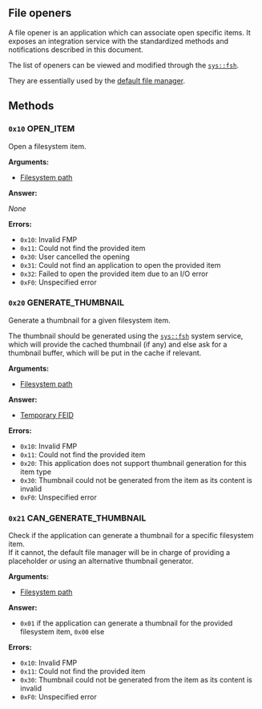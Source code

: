 ## File openers

A file opener is an application which can associate open specific items. It exposes an integration service with the standardized methods and notifications described in this document.

The list of openers can be viewed and modified through the [`sys::fsh`](../../services/system/fsh.md).

They are essentially used by the [default file manager](file-managers.md).

## Methods

### `0x10` OPEN_ITEM

Open a filesystem item.

**Arguments:**

- [Filesystem path](filesystem-interfaces.md#filesystem-paths)

**Answer:**

_None_

**Errors:**

- `0x10`: Invalid FMP
- `0x11`: Could not find the provided item
- `0x30`: User cancelled the opening
- `0x31`: Could not find an application to open the provided item
- `0x32`: Failed to open the provided item due to an I/O error
- `0xF0`: Unspecified error

### `0x20` GENERATE_THUMBNAIL

Generate a thumbnail for a given filesystem item.

The thumbnail should be generated using the [`sys::fsh`](../../services/system/fsh.md) system service, which will provide the cached thumbnail (if any) and else ask for a thumbnail buffer, which will be put in the cache if relevant.

**Arguments:**

- [Filesystem path](filesystem-interfaces.md#filesystem-paths)

**Answer:**

- [Temporary FEID](../../filesystem.md#temporary-feid)

**Errors:**

- `0x10`: Invalid FMP
- `0x11`: Could not find the provided item
- `0x20`: This application does not support thumbnail generation for this item type
- `0x30`: Thumbnail could not be generated from the item as its content is invalid
- `0xF0`: Unspecified error

### `0x21` CAN_GENERATE_THUMBNAIL

Check if the application can generate a thumbnail for a specific filesystem item.  
If it cannot, the default file manager will be in charge of providing a placeholder _or_ using an alternative thumbnail generator.

**Arguments:**

- [Filesystem path](filesystem-interfaces.md#filesystem-paths)

**Answer:**

- `0x01` if the application can generate a thumbnail for the provided filesystem item, `0x00` else

**Errors:**

- `0x10`: Invalid FMP
- `0x11`: Could not find the provided item
- `0x30`: Thumbnail could not be generated from the item as its content is invalid
- `0xF0`: Unspecified error
